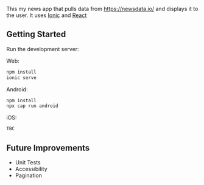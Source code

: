 This my news app that pulls data from https://newsdata.io/ and displays it to the user.
It uses [Ionic](https://ionicframework.com/) and [React](https://react.dev/) 

## Getting Started

Run the development server:

Web:
```bash
npm install
ionic serve
```

Android:
```bash
npm install
npx cap run android
```

iOS:
```bash
TBC
```

## Future Improvements
- Unit Tests
- Accessibility
- Pagination
